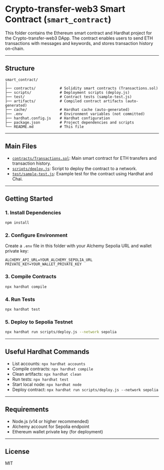 # Crypto-transfer-web3 Smart Contract (`smart_contract`)

This folder contains the Ethereum smart contract and Hardhat project for the Crypto-transfer-web3 DApp. The contract enables users to send ETH transactions with messages and keywords, and stores transaction history on-chain.

---

## Structure

```
smart_contract/
│
├── contracts/           # Solidity smart contracts (Transactions.sol)
├── scripts/             # Deployment scripts (deploy.js)
├── test/                # Contract tests (sample-test.js)
├── artifacts/           # Compiled contract artifacts (auto-generated)
├── cache/               # Hardhat cache (auto-generated)
├── .env                 # Environment variables (not committed)
├── hardhat.config.js    # Hardhat configuration
├── package.json         # Project dependencies and scripts
└── README.md            # This file
```

---

## Main Files

- [`contracts/Transactions.sol`](contracts/Transactions.sol): Main smart contract for ETH transfers and transaction history.
- [`scripts/deploy.js`](scripts/deploy.js): Script to deploy the contract to a network.
- [`test/sample-test.js`](test/sample-test.js): Example test for the contract using Hardhat and Chai.

---

## Getting Started

### 1. Install Dependencies

```sh
npm install
```

### 2. Configure Environment

Create a `.env` file in this folder with your Alchemy Sepolia URL and wallet private key:

```
ALCHEMY_API_URL=YOUR_ALCHEMY_SEPOLIA_URL
PRIVATE_KEY=YOUR_WALLET_PRIVATE_KEY
```

### 3. Compile Contracts

```sh
npx hardhat compile
```

### 4. Run Tests

```sh
npx hardhat test
```

### 5. Deploy to Sepolia Testnet

```sh
npx hardhat run scripts/deploy.js --network sepolia
```

---

## Useful Hardhat Commands

- List accounts: `npx hardhat accounts`
- Compile contracts: `npx hardhat compile`
- Clean artifacts: `npx hardhat clean`
- Run tests: `npx hardhat test`
- Start local node: `npx hardhat node`
- Deploy contract: `npx hardhat run scripts/deploy.js --network sepolia`

---

## Requirements

- Node.js (v14 or higher recommended)
- Alchemy account for Sepolia endpoint
- Ethereum wallet private key (for deployment)

---

## License

MIT
